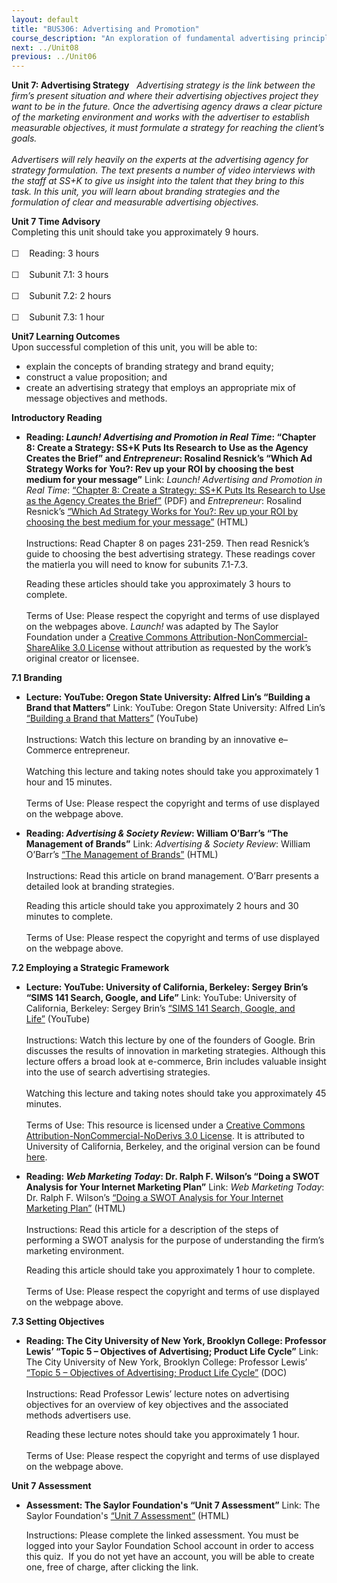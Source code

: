 ```yaml
---
layout: default
title: "BUS306: Advertising and Promotion"
course_description: "An exploration of fundamental advertising principles and the role advertising plays in the promotional mix, with particular emphasis on identifying the unique characteristics of advertising and examining familiar marketing concepts using an advertising framework."
next: ../Unit08
previous: ../Unit06
---
```

**Unit 7: Advertising Strategy** <span id="7"></span> 
*Advertising strategy is the link between the firm’s present situation
and where their advertising objectives project they want to be in the
future. Once the advertising agency draws a clear picture of the
marketing environment and works with the advertiser to establish
measurable objectives, it must formulate a strategy for reaching the
client’s goals.  
    
 Advertisers will rely heavily on the experts at the advertising agency
for strategy formulation. The text presents a number of video interviews
with the staff at SS+K to give us insight into the talent that they
bring to this task. In this unit, you will learn about branding
strategies and the formulation of clear and measurable advertising
objectives.*

**Unit 7 Time Advisory**  
Completing this unit should take you approximately 9 hours.  
    
 ☐    Reading: 3 hours  
    
 ☐    Subunit 7.1: 3 hours  
    
 ☐    Subunit 7.2: 2 hours  
    
 ☐    Subunit 7.3: 1 hour

**Unit7 Learning Outcomes**  
Upon successful completion of this unit, you will be able to:
-   explain the concepts of branding strategy and brand equity;
-   construct a value proposition; and
-   create an advertising strategy that employs an appropriate mix of
    message objectives and methods.

**Introductory Reading** <span id="7.0"></span> 
-   **Reading: *Launch! Advertising and Promotion in Real Time*:
    “Chapter 8: Create a Strategy: SS+K Puts Its Research to Use as the
    Agency Creates the Brief” and *Entrepreneur*: Rosalind Resnick’s
    “Which Ad Strategy Works for You?: Rev up your ROI by choosing the
    best medium for your message”**
    Link: *Launch! Advertising and Promotion in Real Time*: [“Chapter 8:
    Create a Strategy: SS+K Puts Its Research to Use as the Agency
    Creates the
    Brief”](https://resources.saylor.org/archived/textbooks/Launch!%20Advertising%20and%20Promotion%20in%20Real%20Time.pdf) (PDF)
    and *Entrepreneur*: Rosalind Resnick’s [“Which Ad Strategy Works for
    You?: Rev up your ROI by choosing the best medium for your
    message”](http://www.entrepreneur.com/advertising/article203050.html) (HTML)  
        
     Instructions: Read Chapter 8 on pages 231-259. Then read Resnick’s
    guide to choosing the best advertising strategy. These readings
    cover the matierla you will need to know for subunits 7.1-7.3.  
      
     Reading these articles should take you approximately 3 hours to
    complete.  
        
     Terms of Use: Please respect the copyright and terms of use
    displayed on the webpages above. *Launch!* was adapted by The Saylor
    Foundation under a [Creative Commons
    Attribution-NonCommercial-ShareAlike 3.0
    License](http://creativecommons.org/licenses/by-nc-sa/3.0/) without
    attribution as requested by the work’s original creator or licensee.

**7.1 Branding** <span id="7.1"></span> 
-   **Lecture: YouTube: Oregon State University: Alfred Lin’s “Building
    a Brand that Matters”**
    Link: YouTube: Oregon State University: Alfred Lin’s [“Building a
    Brand that Matters”](http://www.youtube.com/watch?v=mlUt_jghh5s)
    (YouTube)  
        
     Instructions: Watch this lecture on branding by an innovative
    e–Commerce entrepreneur.  
        
     Watching this lecture and taking notes should take you
    approximately 1 hour and 15 minutes.  
        
     Terms of Use: Please respect the copyright and terms of use
    displayed on the webpage above.

-   **Reading: *Advertising & Society Review*: William O’Barr’s “The
    Management of Brands”**
    Link: *Advertising & Society Review*: William O’Barr’s [“The
    Management of
    Brands”](http://muse.jhu.edu/journals/asr/v008/8.1unit12.html)
    (HTML)  
        
     Instructions: Read this article on brand management. O’Barr
    presents a detailed look at branding strategies.  
      
     Reading this article should take you approximately 2 hours and 30
    minutes to complete.  
        
     Terms of Use: Please respect the copyright and terms of use
    displayed on the webpage above.

**7.2 Employing a Strategic Framework** <span id="7.2"></span> 
-   **Lecture: YouTube: University of California, Berkeley: Sergey
    Brin’s “SIMS 141 Search, Google, and Life”**
    Link: YouTube: University of California, Berkeley: Sergey Brin’s
    [“SIMS 141 Search, Google, and
    Life”](http://www.youtube.com/watch?v=Ka9IwHNvkfU) (YouTube)  
        
     Instructions: Watch this lecture by one of the founders of Google.
    Brin discusses the results of innovation in marketing strategies.
    Although this lecture offers a broad look at e-commerce, Brin
    includes valuable insight into the use of search advertising
    strategies.  
        
     Watching this lecture and taking notes should take you
    approximately 45 minutes.  
        
     Terms of Use: This resource is licensed under a [Creative Commons
    Attribution-NonCommercial-NoDerivs 3.0
    License](http://creativecommons.org/licenses/by-nc-nd/3.0/). It is
    attributed to University of California, Berkeley, and the original
    version can be found
    [here](http://www.youtube.com/watch?v=Ka9IwHNvkfU).

-   **Reading: *Web Marketing Today*: Dr. Ralph F. Wilson’s “Doing a
    SWOT Analysis for Your Internet Marketing Plan”**
    Link: *Web Marketing Today*: Dr. Ralph F. Wilson’s [“Doing a SWOT
    Analysis for Your Internet Marketing
    Plan”](http://www.wilsonweb.com/wmt5/plan-swot.htm) (HTML)  
        
     Instructions: Read this article for a description of the steps of
    performing a SWOT analysis for the purpose of understanding the
    firm’s marketing environment.  
      
     Reading this article should take you approximately 1 hour to
    complete.  
        
     Terms of Use: Please respect the copyright and terms of use
    displayed on the webpage above.

**7.3 Setting Objectives** <span id="7.3"></span> 
-   **Reading: The City University of New York, Brooklyn College:
    Professor Lewis’ “Topic 5 – Objectives of Advertising; Product Life
    Cycle”**
    Link: The City University of New York, Brooklyn College: Professor
    Lewis’ [“Topic 5 – Objectives of Advertising; Product Life
    Cycle”](http://academic.brooklyn.cuny.edu/economic/friedman/ADVDMKTopic5.doc)
    (DOC)  
        
     Instructions: Read Professor Lewis’ lecture notes on advertising
    objectives for an overview of key objectives and the associated
    methods advertisers use.  
      
     Reading these lecture notes should take you approximately 1 hour.  
        
     Terms of Use: Please respect the copyright and terms of use
    displayed on the webpage above.

**Unit 7 Assessment** <span id="7.4"></span> 
-   **Assessment: The Saylor Foundation's “Unit 7 Assessment”**
    Link: The Saylor Foundation's [“Unit 7
    Assessment”](http://school.saylor.org/mod/quiz/view.php?id=1063) (HTML)  
      
     Instructions: Please complete the linked assessment. You must be
    logged into your Saylor Foundation School account in order to access
    this quiz.  If you do not yet have an account, you will be able to
    create one, free of charge, after clicking the link.



